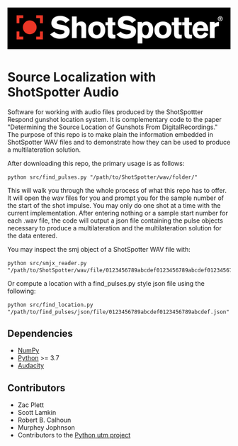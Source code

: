 <h1 align="center">
<img src="/ShotSpotter.svg" width="600">
</h1>

# Source Localization with ShotSpotter Audio

Software for working with audio files produced by the ShotSpottter Respond gunshot location system. It is complementary code to the paper "Determining the Source Location of Gunshots From DigitalRecordings." The purpose of this repo is to make plain the information embedded in ShotSpotter WAV files and to demonstrate how they can be used to produce a multilateration solution.

After downloading this repo, the primary usage is as follows:

```  
python src/find_pulses.py "/path/to/ShotSpotter/wav/folder/"  
```

This will walk you through the whole process of what this repo has to offer. It will open the wav files for you and prompt you for the sample number of the start of the shot impulse. You may only do one shot at a time with the current implementation. After entering nothing or a sample start number for each .wav file, the code will output a json file containing the pulse objects necessary to produce a multilateration and the multilateration solution for the data entered.

You may inspect the smj object of a ShotSpotter WAV file with:

```   
python src/smjx_reader.py "/path/to/ShotSpotter/wav/file/0123456789abcdef0123456789abcdef01234567.wav"  
```

Or compute a location with a find_pulses.py style json file using the following:

```
python src/find_location.py "/path/to/find_pulses/json/file/0123456789abcdef0123456789abcdef.json"  
```

## Dependencies
- [NumPy](https://www.numpy.org)
- [Python](https://www.python.org/) >= 3.7
- [Audacity](https://www.audacityteam.org/)

## Contributors
- Zac Plett
- Scott Lamkin
- Robert B. Calhoun
- Murphey Jophnson
- Contributors to the [Python utm project](https://github.com/Turbo87/utm)